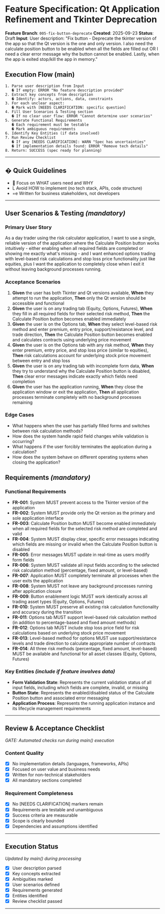 # Feature Specification: Qt Application Refinement and Tkinter Deprecation

**Feature Branch**: `005-fix-button-deprecate`
**Created**: 2025-09-23
**Status**: Draft
**Input**: User description: "Fix button - Deprecate the tkinter version of the app so that the Qt version is the one and only version. I also need the calculate position button to be enabled when all the fields are filled out OR I need a clear error message why the button cannot be enabled. Lastly, when the app is exited stop/kill the app in memory."

## Execution Flow (main)
```
1. Parse user description from Input
   � If empty: ERROR "No feature description provided"
2. Extract key concepts from description
   � Identify: actors, actions, data, constraints
3. For each unclear aspect:
   � Mark with [NEEDS CLARIFICATION: specific question]
4. Fill User Scenarios & Testing section
   � If no clear user flow: ERROR "Cannot determine user scenarios"
5. Generate Functional Requirements
   � Each requirement must be testable
   � Mark ambiguous requirements
6. Identify Key Entities (if data involved)
7. Run Review Checklist
   � If any [NEEDS CLARIFICATION]: WARN "Spec has uncertainties"
   � If implementation details found: ERROR "Remove tech details"
8. Return: SUCCESS (spec ready for planning)
```

---

## � Quick Guidelines
-  Focus on WHAT users need and WHY
- L Avoid HOW to implement (no tech stack, APIs, code structure)
- =e Written for business stakeholders, not developers

---

## User Scenarios & Testing *(mandatory)*

### Primary User Story
As a day trader using the risk calculator application, I want to use a single, reliable version of the application where the Calculate Position button works intuitively - either enabling when all required fields are completed or showing me exactly what's missing - and I want enhanced options trading with level-based risk calculations and stop loss price functionality just like equities, plus I want the application to completely close when I exit it without leaving background processes running.

### Acceptance Scenarios
1. **Given** the user has both Tkinter and Qt versions available, **When** they attempt to run the application, **Then** only the Qt version should be accessible and functional
2. **Given** the user is on any trading tab (Equity, Options, Futures), **When** they fill in all required fields for their selected risk method, **Then** the Calculate Position button becomes enabled immediately
3. **Given** the user is on the Options tab, **When** they select level-based risk method and enter premium, entry price, support/resistance level, and trade direction, **Then** the Calculate Position button becomes enabled and calculates contracts using underlying price movement
4. **Given** the user is on the Options tab with any risk method, **When** they enter premium, entry price, and stop loss price (similar to equities), **Then** risk calculations account for underlying stock price movement between entry and stop loss
5. **Given** the user is on any trading tab with incomplete form data, **When** they try to understand why the Calculate Position button is disabled, **Then** clear error messages indicate exactly which fields need completion
6. **Given** the user has the application running, **When** they close the application window or exit the application, **Then** all application processes terminate completely with no background processes remaining

### Edge Cases
- What happens when the user has partially filled forms and switches between risk calculation methods?
- How does the system handle rapid field changes while validation is occurring?
- What happens if the user forcibly terminates the application during a calculation?
- How does the system behave on different operating systems when closing the application?

## Requirements *(mandatory)*

### Functional Requirements
- **FR-001**: System MUST prevent access to the Tkinter version of the application
- **FR-002**: System MUST provide only the Qt version as the primary and sole application interface
- **FR-003**: Calculate Position button MUST become enabled immediately when all required fields for the selected risk method are completed and valid
- **FR-004**: System MUST display clear, specific error messages indicating which fields are missing or invalid when the Calculate Position button is disabled
- **FR-005**: Error messages MUST update in real-time as users modify form fields
- **FR-006**: System MUST validate all input fields according to the selected risk calculation method (percentage, fixed amount, or level-based)
- **FR-007**: Application MUST completely terminate all processes when the user exits the application
- **FR-008**: System MUST not leave any background processes running after application closure
- **FR-009**: Button enablement logic MUST work identically across all trading asset types (Equity, Options, Futures)
- **FR-010**: System MUST preserve all existing risk calculation functionality and accuracy during the transition
- **FR-011**: Options tab MUST support level-based risk calculation method (in addition to percentage-based and fixed amount methods)
- **FR-012**: Options tab MUST include stop loss price field for risk calculations based on underlying stock price movement
- **FR-013**: Level-based method for options MUST use support/resistance levels and trade direction to calculate appropriate number of contracts
- **FR-014**: All three risk methods (percentage, fixed amount, level-based) MUST be available and functional for all asset classes (Equity, Options, Futures)

### Key Entities *(include if feature involves data)*
- **Form Validation State**: Represents the current validation status of all input fields, including which fields are complete, invalid, or missing
- **Button State**: Represents the enabled/disabled status of the Calculate Position button and associated error messaging
- **Application Process**: Represents the running application instance and its lifecycle management requirements

---

## Review & Acceptance Checklist
*GATE: Automated checks run during main() execution*

### Content Quality
- [x] No implementation details (languages, frameworks, APIs)
- [x] Focused on user value and business needs
- [x] Written for non-technical stakeholders
- [x] All mandatory sections completed

### Requirement Completeness
- [x] No [NEEDS CLARIFICATION] markers remain
- [x] Requirements are testable and unambiguous
- [x] Success criteria are measurable
- [x] Scope is clearly bounded
- [x] Dependencies and assumptions identified

---

## Execution Status
*Updated by main() during processing*

- [x] User description parsed
- [x] Key concepts extracted
- [x] Ambiguities marked
- [x] User scenarios defined
- [x] Requirements generated
- [x] Entities identified
- [x] Review checklist passed

---